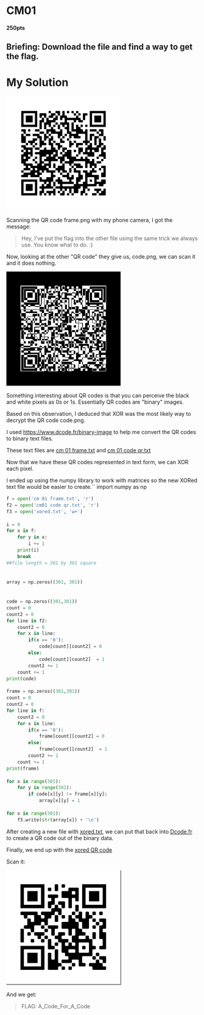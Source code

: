# CM01
  #### 250pts
## Briefing: Download the file and find a way to get the flag.

# My Solution
![frame.png](https://github.com/theamandawang/NCS-2021-Writeup/blob/main/CM01/frame.png)

Scanning the QR code frame.png with my phone camera, I got the message:
> Hey, I've put the flag into the other file using the same trick we always use. You know what to do. :)

Now, looking at the other "QR code" they give us, code.png, we can scan it and it does nothing.


![code.png](https://github.com/theamandawang/NCS-2021-Writeup/blob/main/CM01/code.png)


Something interesting about QR codes is that you can perceive the black and white pixels as 0s or 1s. Essentially QR codes are "binary" images.

Based on this observation, I deduced that XOR was the most likely way to decrypt the QR code code.png.

I used https://www.dcode.fr/binary-image to help me convert the QR codes to binary text files.

These text files are [cm 01 frame.txt](https://github.com/theamandawang/NCS-2021-Writeup/blob/main/CM01/cm%2001%20frame.txt) and [cm 01 code qr.txt](https://github.com/theamandawang/NCS-2021-Writeup/blob/main/CM01/cm01%20code%20qr.txt)

Now that we have these QR codes represented in text form, we can XOR each pixel.

I ended up using the numpy library to work with matrices so the new XORed text file would be easier to create.``
import numpy as np
```python
f = open('cm 01 frame.txt', 'r')
f2 = open('cm01 code qr.txt', 'r')
f3 = open('xored.txt', 'w+')

i = 0
for x in f:
    for y in x:
        i += 1
    print(i)
    break
##file length = 301 by 301 square


array = np.zeros((301, 301))


code = np.zeros((301,301))
count = 0
count2 = 0
for line in f2:
    count2 = 0
    for x in line:
        if(x == '0'):
            code[count][count2] = 0
        else:
            code[count][count2]  = 1
        count2 += 1
    count += 1
print(code) 

frame = np.zeros((301,301))
count = 0
count2 = 0
for line in f:
    count2 = 0
    for x in line:
        if(x == '0'):
            frame[count][count2] = 0
        else:
            frame[count][count2]  = 1
        count2 += 1
    count += 1
print(frame) 

for x in range(301):
    for y in range(301):
        if code[x][y] != frame[x][y]:
            array[x][y] = 1

for x in range(301):
    f3.write(str(array[x]) + '\n')
```

After creating a new file with [xored.txt](https://github.com/theamandawang/NCS-2021-Writeup/blob/main/CM01/xored.txt), we can put that back into [Dcode.fr](https://www.dcode.fr/binary-image) to create a QR code out of the binary data.

Finally, we end up with the [xored QR code](https://github.com/theamandawang/NCS-2021-Writeup/blob/main/CM01/xored.png)


Scan it:

![xored code](https://github.com/theamandawang/NCS-2021-Writeup/blob/main/CM01/xored.png)

And we get:
> FLAG: A_Code_For_A_Code
